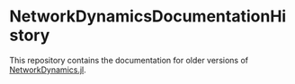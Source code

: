 # NetworkDynamicsDocumentationHistory
This repository contains the documentation for older versions of [NetworkDynamics.jl](https://github.com/PIK-ICoN/NetworkDynamics.jl).
